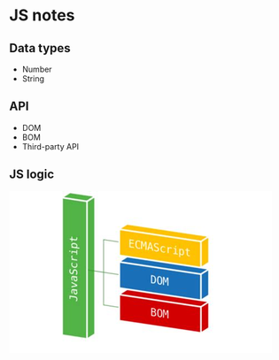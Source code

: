 # JS notes
## Data types
- Number
- String


## API
- DOM
- BOM
- Third-party API


## JS logic

![js schema](./js.jpeg)